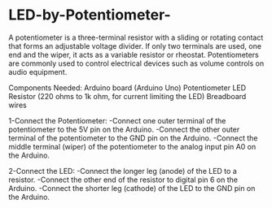 # LED-by-Potentiometer-
A potentiometer is a three-terminal resistor with a sliding or rotating contact that forms an adjustable voltage divider. If only two terminals are used, one end and the wiper, it acts as a variable resistor or rheostat. Potentiometers are commonly used to control electrical devices such as volume controls on audio equipment.

Components Needed:
Arduino board (Arduino Uno)
Potentiometer
LED
Resistor (220 ohms to 1k ohm, for current limiting the LED)
Breadboard
 wires

 1-Connect the Potentiometer:
-Connect one outer terminal of the potentiometer to the 5V pin on the Arduino.
-Connect the other outer terminal of the potentiometer to the GND pin on the Arduino.
-Connect the middle terminal (wiper) of the potentiometer to the analog input pin A0 on the Arduino.

2-Connect the LED:
-Connect the longer leg (anode) of the LED to a resistor.
-Connect the other end of the resistor to digital pin 6 on the Arduino.
-Connect the shorter leg (cathode) of the LED to the GND pin on the Arduino.
